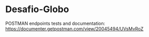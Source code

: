 # Desafio-Globo

POSTMAN endpoints tests and documentation: https://documenter.getpostman.com/view/20045494/UVsMvRoZ
